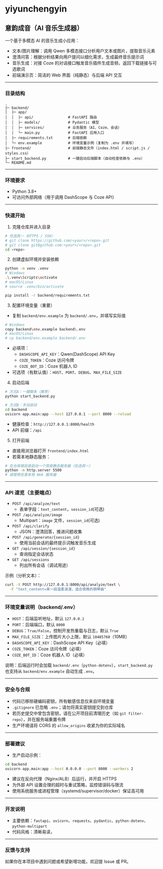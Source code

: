 # yiyunchengyin
## 意韵成音（AI 音乐生成器）

一个基于多模态 AI 的音乐生成小应用：
- 文本/图片理解：调用 Qwen 多模态接口分析用户文本或图片，提取音乐元素
- 澄清问答：根据分析结果向用户提问以细化需求，生成最终音乐提示词
- 音乐生成：对接 Coze 的对话接口触发音乐插件生成音频，返回下载链接与可选歌词
- 前端演示页：简洁的 Web 界面（纯静态）与后端 API 交互

---

### 目录结构
```text
.
├─ backend/
│  ├─ app/
│  │  ├─ api/                # FastAPI 路由
│  │  ├─ models/             # Pydantic 模型
│  │  ├─ services/           # 业务服务（AI、Coze、会话）
│  │  └─ main.py             # FastAPI 应用入口
│  ├─ requirements.txt       # 后端依赖
│  └─ env.example            # 环境变量示例（复制为 .env 并填写）
├─ frontend/                 # 前端静态文件（index.html / script.js / styles.css）
├─ start_backend.py          # 一键启动后端脚本（自动检查依赖与 .env）
└─ README.md
```

---

### 环境要求
- Python 3.8+
- 可访问外部网络（用于调用 DashScope 与 Coze API）

---

### 快速开始
1) 克隆仓库并进入目录
```bash
# 任选其一（HTTPS / SSH）
# git clone https://github.com/<your>/<repo>.git
# git clone git@github.com:<your>/<repo>.git
cd <repo>
```

2) 创建虚拟环境并安装依赖
```bash
python -m venv .venv
# Windows
.\.venv\Scripts\activate
# macOS/Linux
# source .venv/bin/activate

pip install -r backend/requirements.txt
```

3) 配置环境变量（重要）
- 复制 `backend/env.example` 为 `backend/.env`，并填写实际值
```bash
# Windows
copy backend\env.example backend\.env
# macOS/Linux
# cp backend/env.example backend/.env
```
- 必填项：
  - `DASHSCOPE_API_KEY`：Qwen(DashScope) API Key
  - `COZE_TOKEN`：Coze 访问令牌
  - `COZE_BOT_ID`：Coze 机器人 ID
- 可选项（有默认值）：`HOST`、`PORT`、`DEBUG`、`MAX_FILE_SIZE`

4) 启动后端
```bash
# 方式A：一键脚本（推荐）
python start_backend.py

# 方式B：手动启动
cd backend
uvicorn app.main:app --host 127.0.0.1 --port 8000 --reload
```
- 健康检查：`http://127.0.0.1:8000/health`
- API 前缀：`/api`

5) 打开前端
- 直接用浏览器打开 `frontend/index.html`
- 若需本地静态服务：
```bash
# 在仓库根目录启动一个简易静态服务器（任选其一）
python -m http.server 5500
# 或使用任意本地 Web 服务器
```

---

### API 速览（主要端点）
- `POST /api/analyze/text`
  - 表单字段：`text_content`，`session_id`(可选)
- `POST /api/analyze/image`
  - Multipart：`image` 文件，`session_id`(可选)
- `POST /api/clarify`
  - JSON：澄清回答，推进问题收集
- `POST /api/generate/{session_id}`
  - 使用当前会话的最终提示词触发音乐生成
- `GET /api/session/{session_id}`
  - 查询指定会话状态
- `GET /api/sessions`
  - 列出所有会话（调试用途）

示例（分析文本）：
```bash
curl -X POST http://127.0.0.1:8000/api/analyze/text \
  -F "text_content=来一段温柔浪漫，适合夜晚的钢琴曲"
```

---

### 环境变量说明（backend/.env）
- `HOST`：后端监听地址，默认 `127.0.0.1`
- `PORT`：后端端口，默认 `8000`
- `DEBUG`：`True/False`，控制开发热重载与日志，默认 `True`
- `MAX_FILE_SIZE`：上传图片大小上限，默认 `10485760`（10MB）
- `DASHSCOPE_API_KEY`：DashScope API Key（必填）
- `COZE_TOKEN`：Coze 访问令牌（必填）
- `COZE_BOT_ID`：Coze 机器人 ID（必填）

说明：后端运行时会加载 `backend/.env`（`python-dotenv`），`start_backend.py` 也支持从 `backend/env.example` 自动生成 `.env`。

---

### 安全与合规
- 代码已移除硬编码密钥，所有敏感信息仅来自环境变量
- `.gitignore` 已忽略 `.env`；请勿将真实密钥提交到仓库
- 若历史提交中曾包含密钥，请在公开项目前清理历史（如 `git filter-repo`），并在服务端重置令牌
- 生产环境请将 CORS 的 `allow_origins` 收紧为你的实际域名

---

### 部署建议
- 生产启动示例：
```bash
cd backend
uvicorn app.main:app --host 0.0.0.0 --port 8000 --workers 2
```
- 建议在反向代理（Nginx/ALB）后运行，并开启 HTTPS
- 为外部 API 设置合理的超时与重试策略，监控错误码与限流
- 使用系统服务或进程管理（systemd/supervisor/docker）保证高可用

---

### 开发说明
- 主要依赖：`fastapi`、`uvicorn`、`requests`、`pydantic`、`python-dotenv`、`python-multipart`
- 代码风格：清晰易读，

---

### 反馈与支持
如果你在本项目中遇到问题或希望新增功能，欢迎提 Issue 或 PR。

